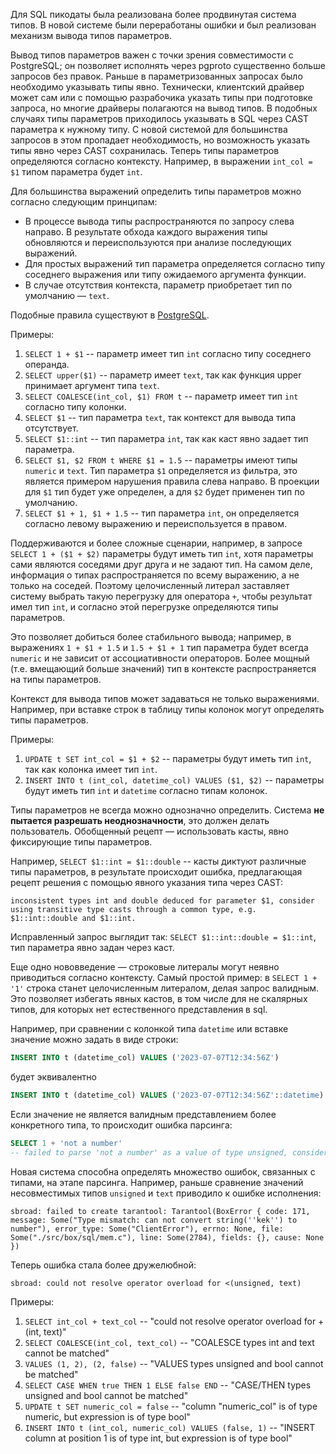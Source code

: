 Для SQL пикодаты была реализована более продвинутая система типов. В новой системе были переработаны
ошибки и был реализован механизм вывода типов параметров.

Вывод типов параметров важен с точки зрения совместимости с PostgreSQL; он позволяет исполнять
через pgproto существенно больше запросов без правок. Раньше в параметризованных запросах было
необходимо указывать типы явно. Технически, клиентский драйвер может сам или с помощью
разрабочика указать типы при подготовке запроса, но многие драйверы полагаются на вывод
типов. В подобных случаях типы параметров приходилось указывать в SQL через CAST параметра
к нужному типу. С новой системой для большинства запросов в этом пропадает необходимость, но
возможность указать типы явно через CAST сохранилась. Теперь типы параметров определяются
согласно контексту. Например, в выражении `int_col = $1` типом параметра будет `int`.

Для большинства выражений определить типы параметров можно согласно следующим принципам:
- В процессе вывода типы распространяются по запросу слева направо. В результате обхода
  каждого выражения типы обновляются и переиспользуются при анализе последующих выражений.
- Для простых выражений тип параметра определяется согласно типу соседнего
  выражения или типу ожидаемого аргумента функции.
- В случае отсутствия контекста, параметр приобретает тип по умолчанию — `text`.

Подобные правила существуют в [PostgreSQL](https://www.postgresql.org/docs/17/typeconv.html).

Примеры:

1. `SELECT 1 + $1` -- параметр имеет тип `int` согласно типу соседнего операнда.
2. `SELECT upper($1)` -- параметр имеет `text`, так как функция upper принимает аргумент типа `text`.
3. `SELECT COALESCE(int_col, $1) FROM t` -- параметр имеет тип `int` согласно типу колонки.
4. `SELECT $1` -- тип параметра `text`, так контекст для вывода типа отсутствует.
5. `SELECT $1::int` -- тип параметра `int`, так как каст явно задает тип параметра.
6. `SELECT $1, $2 FROM t WHERE $1 = 1.5` -- параметры имеют типы `numeric` и `text`.
   Тип параметра `$1` определяется из фильтра, это является примером нарушения правила слева направо.
   В проекции для `$1` тип будет уже определен, а для `$2` будет применен тип по умолчанию.
7. `SELECT $1 + 1, $1 + 1.5` -- тип параметра `int`, он определяется согласно левому выражению и переиспользуется в правом.

Поддерживаются и более сложные сценарии, например, в запросе `SELECT 1 + ($1 + $2)`
параметры будут иметь тип `int`, хотя параметры сами являются соседями друг друга и
не задают тип. На самом деле, информация о типах распространяется по всему выражению,
а не только на соседей. Поэтому целочисленный литерал заставляет систему выбрать такую
перегрузку для оператора `+`, чтобы результат имел тип `int`, и согласно этой перегрузке
определяются типы параметров.

Это позволяет добиться более стабильного вывода; например, в выражениях `1 + $1 + 1.5` и
`1.5 + $1 + 1` тип параметра будет всегда `numeric` и не зависит от ассоциативности операторов.
Более мощный (т.е. вмещающий больше значений) тип в контексте распространяется на типы параметров.

Контекст для вывода типов может задаваться не только выражениями. Например,
при вставке строк в таблицу типы колонок могут определять типы параметров.

Примеры:

1. `UPDATE t SET int_col = $1 + $2` -- параметры будут иметь тип `int`, так как колонка имеет тип `int`.
2. `INSERT INTO t (int_col, datetime_col) VALUES ($1, $2)` -- параметры будут иметь тип `int` и `datetime` согласно типам колонок.

Типы параметров не всегда можно однозначно определить. Система
**не пытается разрешать неоднозначности**, это должен делать пользователь.
Обобщенный рецепт — использовать касты, явно фиксирующие типы параметров.


Например, `SELECT $1::int = $1::double` -- касты диктуют различные типы параметров,
в результате происходит ошибка, предлагающая рецепт решения с помощью явного
указания типа через CAST:

```
inconsistent types int and double deduced for parameter $1, consider using transitive type casts through a common type, e.g. $1::int::double and $1::int.
```

Исправленный запрос выглядит так: `SELECT $1::int::double = $1::int`,
тип параметра явно задан через каст.

Еще одно нововведение — строковые литералы могут неявно приводиться согласно контексту.
Самый простой пример: в `SELECT 1 + '1'` строка станет целочисленным литералом,
делая запрос валидным. Это позволяет избегать явных кастов, в том числе для
не скалярных типов, для которых нет естественного представления в sql.

Например, при сравнении с колонкой типа `datetime` или вставке значение можно задать в виде строки:

```sql
INSERT INTO t (datetime_col) VALUES ('2023-07-07T12:34:56Z')
```

будет эквивалентно

```sql
INSERT INTO t (datetime_col) VALUES ('2023-07-07T12:34:56Z'::datetime)
```

Если значение не является валидным представлением более конкретного типа, то происходит ошибка парсинга:

```sql
SELECT 1 + 'not a number'
-- failed to parse 'not a number' as a value of type unsigned, consider using explicit type casts
```

Новая система способна определять множество ошибок, связанных с типами, на этапе парсинга.
Например, раньше сравнение значений несовместимых типов `unsigned` и `text` приводило к ошибке исполнения:

```
sbroad: failed to create tarantool: Tarantool(BoxError { code: 171, message: Some("Type mismatch: can not convert string(''kek'') to number"), error_type: Some("ClientError"), errno: None, file: Some("./src/box/sql/mem.c"), line: Some(2784), fields: {}, cause: None })
```

Теперь ошибка стала более дружелюбной:

```
sbroad: could not resolve operator overload for <(unsigned, text)
```

Примеры:

1. `SELECT int_col + text_col` -- "could not resolve operator overload for +(int, text)"
2. `SELECT COALESCE(int_col, text_col)` -- "COALESCE types int and text cannot be matched"
3. `VALUES (1, 2), (2, false)` -- "VALUES types unsigned and bool cannot be matched"
4. `SELECT CASE WHEN true THEN 1 ELSE false END` -- "CASE/THEN types unsigned and bool cannot be matched"
5. `UPDATE t SET numeric_col = false` -- "column "numeric_col" is of type numeric, but expression is of type bool"
6. `INSERT INTO t (int_col, numeric_col) VALUES (false, 1)` -- "INSERT column at position 1 is of type int, but expression is of type bool"
